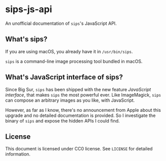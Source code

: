 # sips-js-api

An unofficial documentation of `sips`'s JavaScript API.

## What's sips?

If you are using macOS, you already have it in `/usr/bin/sips`.

`sips` is a command-line image processing tool bundled in macOS.

## What's JavaScript interface of sips?

Since Big Sur, `sips` has been shipped with the new feature *JavaScript interface*, that makes `sips` the most powerful ever.
Like ImageMagick, `sips` can compose an arbitrary images as you like, with JavaScript.

However, as far as I know, there's no announcement from Apple about this upgrade and no detailed documentation is provided.
So I investigate the binary of `sips` and expose the hidden APIs I could find.

## License

This document is licensed under CC0 license.
See `LICENSE` for detailed information.
